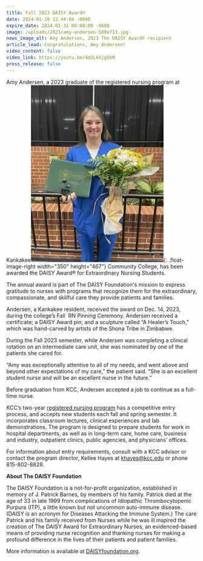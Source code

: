 ```yaml
---
title: Fall 2023 DAISY Award®
date: 2024-01-10 12:44:04 -0600
expire_date: 2024-01-31 00:00:00 -0600
image: /uploads/2023/amy-andersen-580x713.jpg
news_image_alt: Amy Andersen, 2023 The DAISY Award® recipient
article_lead: Congratulations, Amy Andersen!
video_content: false
video_link: https://youtu.be/4d2LkGjg5bM
press_release: false
---
```

Amy Andersen, a 2023 graduate of the registered nursing program at Kankakee![Amy Andersen, 2023 The DAISY Award® recipient](/uploads/2023/amy-andersen-350x467.jpg "Amy Andersen, 2023 The DAISY Award® recipient"){: .float-image-right width="350" height="467"} Community College, has been awarded the DAISY Award® for Extraordinary Nursing Students.

The annual award is part of The DAISY Foundation's mission to express gratitude to nurses with programs that recognize them for the extraordinary, compassionate, and skillful care they provide patients and families.

Andersen, a Kankakee resident, received the award on Dec. 14, 2023, during the college’s Fall &nbsp;RN Pinning Ceremony. Andersen received a certificate; a DAISY Award pin; and a sculpture called “A Healer’s Touch,” which was hand-carved by artists of the Shona Tribe in Zimbabwe.

During the Fall 2023 semester, while Andersen was completing a clinical rotation on an intermediate care unit, she was nominated by one of the patients she cared for.

“Amy was exceptionally attentive to all of my needs, and went above and beyond other expectations of my care,” the patient said. “She is an excellent student nurse and will be an excellent nurse in the future.”

Before graduation from KCC, Andersen accepted a job to continue as a full-time nurse.

KCC’s two-year [registered nursing program](https://kcc.smartcatalogiq.com/en/2023-2024/academic-catalog/programs-of-study-by-area/health-careers/nursing-registered-aas/?utm_medium=news&amp;utm_campaign=daisy-pr) has a competitive entry process, and accepts new students each fall and spring semester. It incorporates classroom lectures, clinical experiences and lab demonstrations. The program is designed to prepare students for work in hospital departments, as well as in long-term care, home care, business and industry, outpatient clinics, public agencies, and physicians’ offices.

For information about entry requirements, consult with a KCC advisor or contact the program director, Kellee Hayes at [khayes@kcc.edu](mailto:khayes@kcc.edu) or phone 815-802-8828.

**About The DAISY Foundation**

The DAISY Foundation is a not-for-profit organization, established in memory of J. Patrick Barnes, by members of his family. Patrick died at the age of 33 in late 1999 from complications of Idiopathic Thrombocytopenic Purpura (ITP), a little known but not uncommon auto-immune disease. (DAISY is an acronym for Diseases Attacking the Immune System.) The care Patrick and his family received from Nurses while he was ill inspired the creation of The DAISY Award for Extraordinary Nurses, an evidenced-based means of providing nurse recognition and thanking nurses for making a profound difference in the lives of their patients and patient families.

More information is available at [DAISYfoundation.org](http://DAISYfoundation.org).